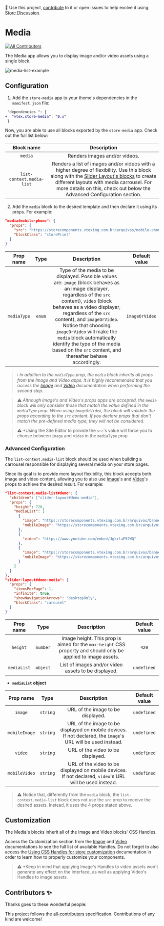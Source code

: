 📢 Use this project, [contribute](https://github.com/vtex-apps/store-media) to it or open issues to help evolve it using [Store Discussion](https://github.com/vtex-apps/store-discussion).

# Media

<!-- DOCS-IGNORE:start -->
<!-- ALL-CONTRIBUTORS-BADGE:START - Do not remove or modify this section -->

[![All Contributors](https://img.shields.io/badge/all_contributors-0-orange.svg?style=flat-square)](#contributors-)

<!-- ALL-CONTRIBUTORS-BADGE:END -->
<!-- DOCS-IGNORE:end -->

The Media app allows you to display image and/or video assets using a single block.

![media-list-example](https://user-images.githubusercontent.com/8127610/107076678-848fbf80-67ca-11eb-9ba3-8a7d285c4b2c.gif)
## Configuration

1. Add the `store-media` app to your theme's dependencies in the `manifest.json` file:

```diff
 "dependencies ": {
+  "vtex.store-media": "0.x"
 }
```

Now, you are able to use all blocks exported by the `store-media` app. Check out the full list below:

| Block name | Description |
| :--------: | :---------: |
| `media`    | Renders images and/or videos. |
| `list-context.media-list` | Renders a list of images and/or videos with a higher degree of flexibility. Use this block along with the [Slider Layout's blocks](https://developers.vtex.com/vtex-developer-docs/docs/vtex-slider-layout) to create different layouts with media carrousel. For more details on this, check out below the Advanced Configuration section. |

2. Add the `media` block to the desired template and then declare it using its props. For example:

```json
"media#mobile-phone": {
  "props": {
    "src": "https://storecomponents.vteximg.com.br/arquivos/mobile-phone.png",
    "blockClass": "storePrint"
  }
}
```

| Prop name | Type | Description | Default value |
| :-------: | :--: | :---------: | :-----------: |
| `mediaType` | `enum` | Type of the media to be displayed. Possible values are: `image` (block behaves as an image displayer, regardless of the `src` content), `video` (block behaves as a video displayer, regardless of the `src` content), and `imageOrVideo`. Notice that choosing `imageOrVideo` will make the `media` block automatically identify the type of the media based on the `src` content, and thereafter behave accordingly. | `imageOrVideo` |

> ℹ️ *In addition to the `mediaType` prop, the `media` block inherits all props from the Image and Video apps. It is highly recommended that you access the [Image](https://developers.vtex.com/vtex-developer-docs/docs/vtex-store-image) and [Video](https://developers.vtex.com/vtex-developer-docs/changelog/store-video-app) documentation when performing the second step.*

> ⚠️ *Although Image's and Video's props apps are accepted, the `media` block will only consider those that match the value defined in the `mediaType` prop. When using `imageOrVideo`, the block will validate the props according to the `src` content. If you declare props that don't match the pre-defined media type, they will not be considered.*

> ⚠️ *Using the Site Editor to provide the `src`'s value will force you to choose between `image` and `video` in the `mediaType` prop.

### Advanced Configuration

The `list-context.media-list` block should be used when building a carrousel responsible for displaying several media on your store pages.  

Since its goal is to provide more layout flexibility, this block accepts both image and video content, allowing you to also use [Image](https://developers.vtex.com/vtex-developer-docs/docs/vtex-store-image)'s and [Video](https://developers.vtex.com/vtex-developer-docs/changelog/store-video-app)'s props to achieve the desired result. For example:

```json
"list-context.media-list#demo": {
  "children": ["slider-layout#demo-media"],
  "props": {
    "height": 720,
    "mediaList": [
      {
        "image": "https://storecomponents.vteximg.com.br/arquivos/banner-principal.png",
        "mobileImage": "https://storecomponents.vteximg.com.br/arquivos/banner-principal-mobile.jpg"
      },
      {
        "video": "https://www.youtube.com/embed/JgkrlaF52WQ"
      },
      {
        "image": "https://storecomponents.vteximg.com.br/arquivos/banner.jpg",
        "mobileImage": "https://storecomponents.vteximg.com.br/arquivos/banner-principal-mobile.jpg"
      }
    ]
  }
},
"slider-layout#demo-media": {
  "props": {
    "itemsPerPage": 1,
    "infinite": true,
    "showNavigationArrows": "desktopOnly",
    "blockClass": "carousel"
  }
}
```

| Prop name | Type | Description | Default value |
| :-------: | :--: | :---------: | :-----------: |
| `height` | `number` | Image height. This prop is aimed for the `max-height` CSS property and should only be applied to image assets. | `420` |
| `mediaList` | `object` | List of images and/or video assets to be displayed. | `undefined` |

- **`mediaList` object**

| Prop name | Type | Description | Default value |
| :-------: | :--: | :---------: | :-----------: |
| `image` | `string` | URL of the image to be displayed. | `undefined` |
| `mobileImage` | `string` | URL of the image to be displayed on mobile devices. If not declared, the `image`'s URL will be used instead. | `undefined` |
| `video` | `string` | URL of the video to be displayed. | `undefined` |
| `mobileVideo` | `string` | URL of the video to be displayed on mobile devices. If not declared, `video`'s URL will be used instead. | `undefined` |

> ⚠️ Notice that, differently from the `media` block, the `list-context.media-list` block does not use the `src` prop to receive the desired assets. Instead, it uses the 4 props stated above.

## Customization

The Media's blocks inherit all of the Image and Video blocks' CSS Handles. 

Access the Customization section from the [Image](https://developers.vtex.com/vtex-developer-docs/docs/vtex-store-image) and [Video](https://developers.vtex.com/vtex-developer-docs/changelog/store-video-app) documentations to see the full list of available Handles. Do not forget to also access the [Using CSS Handles for store customization](https://vtex.io/docs/recipes/style/using-css-handles-for-store-customization) documentation in order to learn how to properly customize your components.

> ⚠️ *Keep in mind that applying Image's Handles to video assets won't generate any effect on the interface, as well as applying Video's Handles to image assets. 

<!-- DOCS-IGNORE:start -->

## Contributors ✨

Thanks goes to these wonderful people:

<!-- ALL-CONTRIBUTORS-LIST:START - Do not remove or modify this section -->
<!-- prettier-ignore-start -->
<!-- markdownlint-disable -->
<!-- markdownlint-enable -->
<!-- prettier-ignore-end -->

<!-- ALL-CONTRIBUTORS-LIST:END -->

This project follows the [all-contributors](https://github.com/all-contributors/all-contributors) specification. Contributions of any kind are welcome!

<!-- DOCS-IGNORE:end -->
